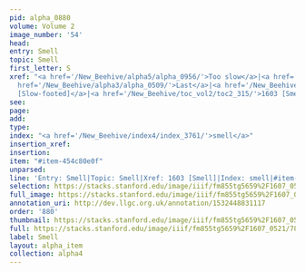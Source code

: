 ```yaml
---
pid: alpha_0880
volume: Volume 2
image_number: '54'
head: 
entry: Smell
topic: Smell
first_letter: S
xref: "<a href='/New_Beehive/alpha5/alpha_0956/'>Too slow</a>|<a href='/New_Beehive/alpha1/alpha_0218/'>Degree</a>|<a
  href='/New_Beehive/alpha3/alpha_0509/'>Last</a>|<a href='/New_Beehive/toc_vol2/toc2_211/'>1089
  [Slow-footed]</a>|<a href='/New_Beehive/toc_vol2/toc2_315/'>1603 [Smell]</a>"
see: 
page: 
add: 
type: 
index: "<a href='/New_Beehive/index4/index_3761/'>smell</a>"
insertion_xref: 
insertion: 
item: "#item-454c80e0f"
unparsed: 
line: 'Entry: Smell|Topic: Smell|Xref: 1603 [Smell]|Index: smell|#item-454c80e0f'
selection: https://stacks.stanford.edu/image/iiif/fm855tg5659%2F1607_0521/789,752,2976,519/full/0/default.jpg
full_image: https://stacks.stanford.edu/image/iiif/fm855tg5659%2F1607_0521/full/full/0/default.jpg
annotation_uri: http://dev.llgc.org.uk/annotation/1532448831117
order: '880'
thumbnail: https://stacks.stanford.edu/image/iiif/fm855tg5659%2F1607_0521/789,752,600,180/250,/0/default.jpg
full: https://stacks.stanford.edu/image/iiif/fm855tg5659%2F1607_0521/789,752,2976,519/full/0/default.jpg
label: Smell
layout: alpha_item
collection: alpha4
---
```

